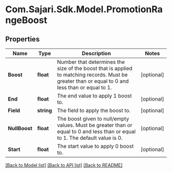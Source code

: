 # Com.Sajari.Sdk.Model.PromotionRangeBoost

## Properties

Name | Type | Description | Notes
------------ | ------------- | ------------- | -------------
**Boost** | **float** | Number that determines the size of the boost that is applied to matching records. Must be greater than or equal to 0 and less than or equal to 1. | [optional] 
**End** | **float** | The end value to apply 1 boost to. | [optional] 
**Field** | **string** | The field to apply the boost to. | [optional] 
**NullBoost** | **float** | The boost given to null/empty values. Must be greater than or equal to 0 and less than or equal to 1. The default value is 0. | [optional] 
**Start** | **float** | The start value to apply 0 boost to. | [optional] 

[[Back to Model list]](../README.md#documentation-for-models) [[Back to API list]](../README.md#documentation-for-api-endpoints) [[Back to README]](../README.md)

